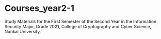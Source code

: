# Courses_year2-1

Study Materials for the First Semester of the Second Year in the Information Security Major, Grade 2021, College of Cryptography and Cyber Science, Nankai University.
